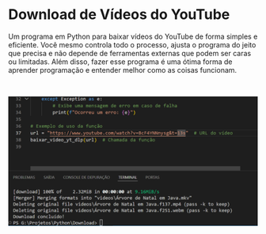 # Download de Vídeos do YouTube

 <p>Um programa em Python para baixar vídeos do YouTube de forma simples e eficiente. Você mesmo controla todo o processo, ajusta o programa do jeito que precisa e não depende de ferramentas externas que podem ser caras ou limitadas. Além disso, fazer esse programa é uma ótima forma de aprender programação e entender melhor como as coisas funcionam.</p><br>
 
<p>
 <img src = "https://github.com/allesantos/allesantos/blob/main/imagens/python-pequenos-projetos/Captura%20de%20tela%202024-12-26%20121932.png">
</p>
